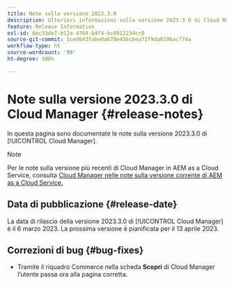 ```yaml
---
title: Note sulla versione 2023.3.0
description: Ulteriori informazioni sulla versione 2023.3.0 di Cloud Manager.
feature: Release Information
exl-id: 6ec33de7-b12a-4764-b4f4-bc0912234cc0
source-git-commit: 5ced643fabe0a670e456cbea72f9da8196ac774a
workflow-type: ht
source-wordcount: '99'
ht-degree: 100%

---
```


# Note sulla versione 2023.3.0 di Cloud Manager {#release-notes}

In questa pagina sono documentate le note sulla versione 2023.3.0 di [!UICONTROL Cloud Manager].

>[!NOTE]
>
>Per le note sulla versione più recenti di Cloud Manager in AEM as a Cloud Service, consulta [Cloud Manager nelle note sulla versione corrente di AEM as a Cloud Service.](https://experienceleague.adobe.com/it/docs/experience-manager-cloud-service/content/release-notes/cloud-manager/current)

## Data di pubblicazione {#release-date}

La data di rilascio della versione 2023.3.0 di [!UICONTROL Cloud Manager] è il 6 marzo 2023. La prossima versione è pianificata per il 13 aprile 2023.

## Correzioni di bug {#bug-fixes}

* Tramite il riquadro Commerce nella scheda **Scopri** di Cloud Manager l’utente passa ora alla pagina corretta.
